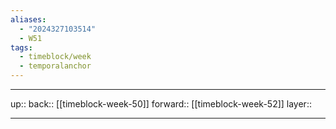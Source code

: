 ```yaml
---
aliases:
  - "2024327103514"
  - W51
tags:
  - timeblock/week
  - temporalanchor
---
```




***

up:: 
back:: [[timeblock-week-50]]
forward:: [[timeblock-week-52]]
layer:: 

***

